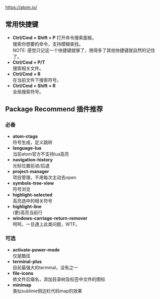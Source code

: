 
https://atom.io/

## 常用快捷键
- **Ctrl/Cmd + Shift + P**  打开命令搜索面板。  
  搜索你想要的命令，支持模糊查找。  
  NOTE: 感觉只记这一个快捷键就够了，用得多了其他快捷键就自然的记住了。  
- **Ctrl/Cmd + P/T**  
  搜索相关文件。  
- **Ctrl/Cmd + R**  
  在当前文件下搜索符号。  
- **Ctrl/Cmd + Shift + R**  
  全局搜索符号。

## Package Recommend 插件推荐
### 必备
- **atom-ctags**  
  符号生成，定义跳转  
- **language-lua**  
  当前atom官方不支持lua高亮
- **navigation-history**  
  光标位置前进/后退
- **project-manager**   
  项目管理，不用每次主动去open
- **symbols-tree-view**  
  符号浏览
- **highlight-selected**  
  高亮选中的相关符号
- **highlight-line**  
  (更)高亮当前行
- **windows-carriage-return-remover**  
  呵呵，一旦遇上此类问题，WTF。

### 可选 
- **activate-power-mode**  
  仅是酷炫
- **terminal-plus**  
  目前最强大的terminal，没有之一
- **file-icons**  
  依文件后缀名，添加目录树及标签中文件的图标
- **minimap**  
  类似sublime侧边栏代码map的效果



